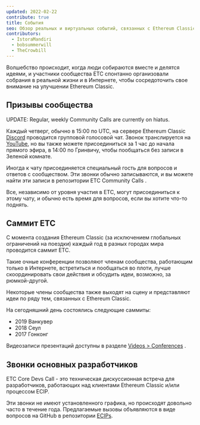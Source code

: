 ```yaml
---
updated: 2022-02-22
contribute: true
title: События
seo: Обзор реальных и виртуальных событий, связанных с Ethereum Classic. Саммит ETC и еженедельные звонки сообщества приглашают всех!
contributors:
  - IstoraMandiri
  - bobsummerwill
  - TheCrowbill
---
```


Волшебство происходит, когда люди собираются вместе и делятся идеями, и участники сообщества ETC спонтанно организовали собрания в реальной жизни и в Интернете, чтобы сосредоточить свое внимание на улучшении Ethereum Classic.

## Призывы сообщества

UPDATE:  Regular, weekly Community Calls are currently on hiatus.

Каждый четверг, обычно в 15:00 по UTC, на сервере Ethereum Classic [Discord](https://ethereumclassic.org/discord) проводится групповой голосовой чат. Звонок транслируется на [YouTube](https://www.youtube.com/channel/UCp07VPnC1ejyAp5gMvvA4dw/videos), но вы также можете присоединиться за 1 час до начала прямого эфира, в 14:00 по Гринвичу, чтобы пообщаться без записи в Зеленой комнате.

Иногда к чату присоединяется специальный гость для вопросов и ответов с сообществом. Эти звонки обычно записываются, и вы можете найти эти записи в репозитории ETC Community Calls [](https://github.com/ethereumclassic/community-calls).

Все, независимо от уровня участия в ETC, могут присоединиться к этому чату, и обычно есть время для вопросов, если вы хотите что-то поднять.

## Саммит ETC

С момента создания Ethereum Classic (за исключением глобальных ограничений на поездки) каждый год в разных городах мира проводится саммит ETC.

Такие очные конференции позволяют членам сообщества, работающим только в Интернете, встретиться и пообщаться во плоти, лучше скоординировать свои действия и обсудить идеи, возможно, за рюмкой-другой.

Некоторые члены сообщества также выходят на сцену и представляют идеи по ряду тем, связанных с Ethereum Classic.

На сегодняшний день состоялись следующие саммиты:

- 2019 Ванкувер
- 2018 Сеул
- 2017 Гонконг

Видеозаписи презентаций доступны в разделе [Videos > Conferences](/videos/conferences) .

## Звонки основных разработчиков

ETC Core Devs Call - это техническая дискуссионная встреча для разработчиков, работающих над клиентами Ethereum Classic и/или процессом ECIP.

Эти звонки не имеют установленного графика, но происходят довольно часто в течение года. Предлагаемые вызовы объявляются в виде вопросов на GitHub в репозитории [ECIPs](https://github.com/ethereumclassic/ECIPs/issues?q=is%3Aissue+Devs+Call).
